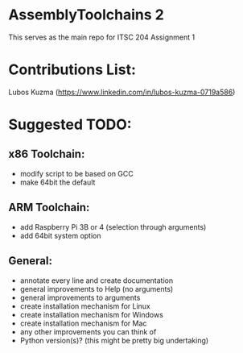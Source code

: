 # AssemblyToolchains 2
This serves as the main repo for ITSC 204 Assignment 1

# Contributions List:
Lubos Kuzma (https://www.linkedin.com/in/lubos-kuzma-0719a586)


# Suggested TODO:
## x86 Toolchain:
- modify script to be based on GCC
- make 64bit the default

## ARM Toolchain:
- add Raspberry Pi 3B or 4 (selection through arguments)
- add 64bit system option

## General:
- annotate every line and create documentation
- general improvements to Help (no arguments)
- general improvements to arguments
- create installation mechanism for Linux
- create installation mechanism for Windows
- create installation mechanism for Mac
- any other improvements you can think of
- Python version(s)? (this might be pretty big undertaking)


